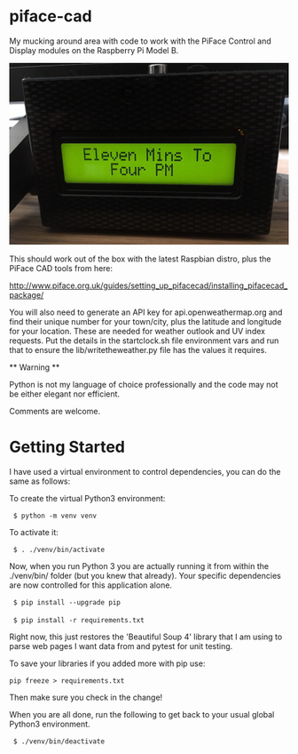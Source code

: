 # piface-cad

My mucking around area with code to work with the PiFace Control and Display modules on the Raspberry Pi Model B.

 ![Pi Clock Photo](https://github.com/sjhawke/piface-cad/blob/main/pi-clock.PNG)

This should work out of the box with the latest Raspbian distro, plus the PiFace CAD tools from here:

http://www.piface.org.uk/guides/setting_up_pifacecad/installing_pifacecad_package/

You will also need to generate an API key for api.openweathermap.org and find their unique number for your town/city,
plus the latitude and longitude for your location. These are needed for weather outlook and UV index requests.
Put the details in the startclock.sh file environment vars and run that to ensure the lib/writetheweather.py file has
the values it requires.

** Warning ** 

Python is not my language of choice professionally and the code may not be either elegant nor efficient.

Comments are welcome.

# Getting Started

 I have used a virtual environment to control dependencies, you can do the same as follows:

 To create the virtual Python3 environment:
```
 $ python -m venv venv
```
To activate it:
```
 $ . ./venv/bin/activate
```
Now, when you run Python 3 you are actually running it from within the ./venv/bin/ folder (but you knew that already).
Your specific dependencies are now controlled for this application alone.

```
 $ pip install --upgrade pip
 
 $ pip install -r requirements.txt
```
Right now, this just restores the 'Beautiful Soup 4' library that I am using to parse web pages I want data from and pytest for unit testing.

To save your libraries if you added more with pip use:
```
pip freeze > requirements.txt
```
Then make sure you check in the change!

When you are all done, run the following to get back to your usual global Python3 environment.
```
 $ ./venv/bin/deactivate
```
